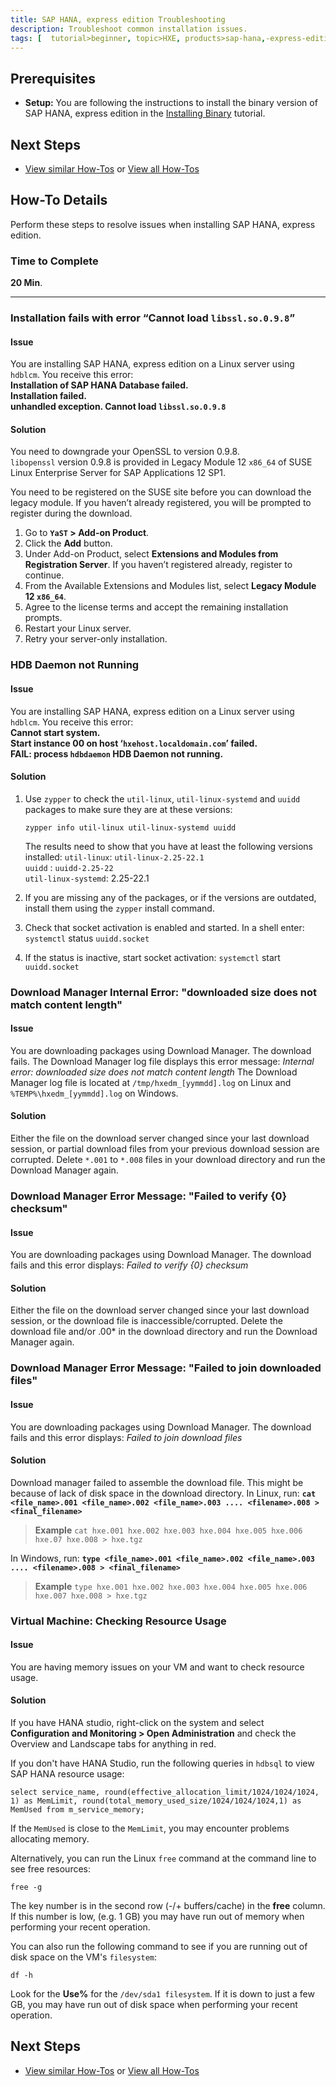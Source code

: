 ```yaml
---
title: SAP HANA, express edition Troubleshooting
description: Troubleshoot common installation issues.
tags: [  tutorial>beginner, topic>HXE, products>sap-hana,-express-edition ]
---
```

## Prerequisites  
 - **Setup:** You are following the instructions to install the binary version of SAP HANA, express edition in the [Installing Binary](http://go.sap.com/developer/tutorials/hxe-ua-installing-binary.html) tutorial.

## Next Steps
 - [View similar How-Tos](http://go.sap.com/developer/tutorials.html) or [View all How-Tos](http://go.sap.com/developer/tutorials.html)


## How-To Details
Perform these steps to resolve issues when installing SAP HANA, express edition.

### Time to Complete
**20 Min**.

---

### Installation fails with error “Cannot load `libssl.so.0.9.8`”
#### Issue
You are installing SAP HANA, express edition on a Linux server using `hdblcm`. You receive this error:  
**Installation of SAP HANA Database failed.**  
  **Installation failed.**  
    **unhandled exception. Cannot load  `libssl.so.0.9.8`**

#### Solution
You need to downgrade your OpenSSL to version 0.9.8.  
`libopenssl` version 0.9.8 is provided in Legacy Module 12 `x86_64` of SUSE Linux Enterprise Server for SAP Applications 12 SP1.

You need to be registered on the SUSE site before you can download the legacy module. If you haven’t already registered, you will be prompted to register during the download.   
1.	Go to **`YaST` > Add-on Product**.
2.	Click the **Add** button.
3.	Under Add-on Product, select **Extensions and Modules from Registration Server**.
If you haven’t registered already, register to continue.
4.	From the Available Extensions and Modules list, select **Legacy Module 12 `x86_64`**.
5.	Agree to the license terms and accept the remaining installation prompts.
6.	Restart your Linux server.
7.	Retry your server-only installation.

### HDB Daemon not Running
#### Issue
You are installing SAP HANA, express edition on a Linux server using `hdblcm`. You receive this error:  
**Cannot start system.  
  Start instance 00 on host ‘`hxehost.localdomain.com`’ failed.  
    FAIL: process `hdbdaemon` HDB Daemon not running.**

#### Solution
1.	Use `zypper` to check the `util-linux`, `util-linux-systemd` and `uuidd` packages to make sure they are at these versions:  

    `zypper info util-linux util-linux-systemd uuidd`

    The results need to show that you have at least the following versions installed:
    `util-linux`: `util-linux-2.25-22.1`  
    `uuidd` : `uuidd-2.25-22`  
    `util-linux-systemd`: 2.25-22.1  

2.	If you are missing any of the packages, or if the versions are outdated, install them using the `zypper` install command.
3.	Check that socket activation is enabled and started. In a shell enter:
`systemctl` status `uuidd.socket`
4.	If the status is inactive, start socket activation:
`systemctl` start `uuidd.socket`

### Download Manager Internal Error: "downloaded size does not match content length"
#### Issue
You are downloading packages using Download Manager. The download fails. The Download Manager log file displays this error message:
*Internal error: downloaded size does not match content length*
The Download Manager log file is located at `/tmp/hxedm_[yymmdd].log` on Linux and `%TEMP%\hxedm_[yymmdd].log` on Windows.

#### Solution
Either the file on the download server changed since your last download session, or partial download files from your previous download session are corrupted.
Delete `*.001` to `*.008` files in your download directory and run the Download Manager again.

### Download Manager Error Message: "Failed to verify {0} checksum"
#### Issue
You are downloading packages using Download Manager. The download fails and this error displays:
*Failed to verify {0} checksum*

#### Solution
Either the file on the download server changed since your last download session, or the download file is inaccessible/corrupted.
Delete the download file and/or <filename>.00* in the download directory and run the Download Manager again.

### Download Manager Error Message: "Failed to join downloaded files"
#### Issue
You are downloading packages using Download Manager. The download fails and this error displays:
*Failed to join download files*

#### Solution
Download manager failed to assemble the download file. This might be because of lack of disk space in the download directory.
In Linux, run:
**`cat <file_name>.001 <file_name>.002 <file_name>.003 .... <filename>.008 > <final_filename>`**

>**Example**
>`cat hxe.001 hxe.002 hxe.003 hxe.004 hxe.005 hxe.006 hxe.07 hxe.008 > hxe.tgz`

In Windows, run:
**`type <file_name>.001 <file_name>.002 <file_name>.003 .... <filename>.008 > <final_filename>`**

>**Example**
>`type hxe.001 hxe.002 hxe.003 hxe.004 hxe.005 hxe.006 hxe.007 hxe.008 > hxe.tgz`

### Virtual Machine: Checking Resource Usage
#### Issue
You are having memory issues on your VM and want to check resource usage.

#### Solution
If you have HANA studio, right-click on the system and select **Configuration and Monitoring > Open Administration** and check the Overview and Landscape tabs for anything in red.

If you don't have HANA Studio, run the following queries in `hdbsql` to view SAP HANA resource usage:

`select service_name, round(effective_allocation_limit/1024/1024/1024, 1) as MemLimit, round(total_memory_used_size/1024/1024/1024,1) as MemUsed from m_service_memory;`

If the `MemUsed` is close to the `MemLimit`, you may encounter problems allocating memory.

Alternatively, you can run the Linux `free` command at the command line to see free resources:

`free -g`

The key number is in the second row (-/+ buffers/cache) in the **free** column. If this number is low, (e.g. 1 GB) you may have run out of memory when performing your recent operation.

You can also run the following command to see if you are running out of disk space on the VM's `filesystem`:  

`df -h`

Look for the **Use%** for the `/dev/sda1 filesystem`. If it is down to just a few GB, you may have run out of disk space when performing your recent operation.


## Next Steps
 - [View similar How-Tos](http://go.sap.com/developer/tutorials.html) or [View all How-Tos](http://go.sap.com/developer/tutorials.html)
